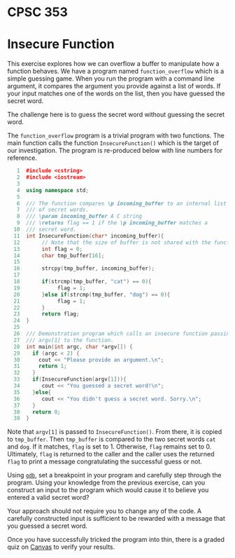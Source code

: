 # CPSC 353
# Insecure Function

This exercise explores how we can overflow a buffer to manipulate how a function behaves. We have a program named `function_overflow` which is a simple guessing game. When you run the program with a command line argument, it compares the argument you provide against a list of words. If your input matches one of the words on the list, then you have guessed the secret word.

The challenge here is to guess the secret word without guessing the secret word. 

The `function_overflow` program is a trivial program with two functions. The main function calls the function `InsecureFunction()` which is the target of our investigation. The program is re-produced below with line numbers for reference.

```c++
   1  #include <cstring>
   2  #include <iostream>
   3  
   4  using namespace std;
   5  
   6  /// The function compares \p incoming_buffer to an internal list
   7  /// of secret words.
   8  /// \param incoming_buffer A C string
   9  /// \returns flag == 1 if the \p incoming_buffer matches a
  10  /// secret word.
  11  int InsecureFunction(char* incoming_buffer){
  12       // Note that the size of buffer is not shared with the function.
  13       int flag = 0;
  14       char tmp_buffer[16];
  15  
  16       strcpy(tmp_buffer, incoming_buffer);
  17  
  18       if(strcmp(tmp_buffer, "cat") == 0){
  19            flag = 1;
  20       }else if(strcmp(tmp_buffer, "dog") == 0){
  21            flag = 1;
  22       }
  23       return flag;
  24  }
  25  
  26  /// Demonstration program which calls an insecure function passing
  27  /// argv[1] to the function.
  28  int main(int argc, char *argv[]) {
  29    if (argc < 2) {
  30      cout << "Please provide an argument.\n";
  31      return 1;
  32    }
  33    if(InsecureFunction(argv[1])){
  34       cout << "You guessed a secret word!\n";
  35    }else{
  36       cout << "You didn't guess a secret word. Sorry.\n";
  37    }
  38    return 0;
  39  }
```

Note that `argv[1]` is passed to `InsecureFunction()`. From there, it is copied to `tmp_buffer`. Then `tmp_buffer` is compared to the two secret words `cat` and `dog`. If it matches, `flag` is set to 1. Otherwise, `flag` remains set to 0. Ultimately, `flag` is returned to the caller and the caller uses the returned `flag` to print a message congratulating the successful guess or not.

Using [`gdb`](https://en.wikipedia.org/wiki/GNU_Debugger), set a breakpoint in your program and carefully step through the program. Using your knowledge from the previous exercise, can you construct an input to the program which would cause it to believe you entered a valid secret word?

Your approach should not require you to change any of the code. A carefully constructed input is sufficient to be rewarded with a message that you guessed a secret word.

Once you have successfully tricked the program into thin, there is a graded quiz on [Canvas](https://csufullerton.instructure.com/courses/3191207/quizzes/7957219) to verify your results.


